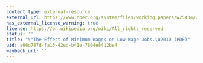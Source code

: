 ```yaml
---
content_type: external-resource
external_url: https://www.nber.org/system/files/working_papers/w25434/w25434.pdf
has_external_license_warning: true
license: https://en.wikipedia.org/wiki/All_rights_reserved
status: ''
title: "\"The Effect of Minimum Wages on Low-Wage Jobs.\u201D (PDF)"
uid: a06d787d-fa13-42ed-b41e-7804e8412be4
wayback_url: ''
---
```

